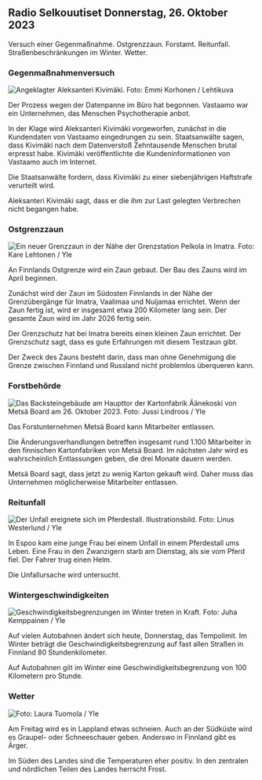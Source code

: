 ## Radio Selkouutiset Donnerstag, 26. Oktober 2023

Versuch einer Gegenmaßnahme. Ostgrenzzaun. Forstamt. Reitunfall. Straßenbeschränkungen im Winter. Wetter.

### Gegenmaßnahmenversuch

![Angeklagter Aleksanteri Kivimäki. Foto: Emmi Korhonen / Lehtikuva](https://images.cdn.yle.fi/image/upload/c_crop,h_2875,w_5112,x_0,y_568/ar_1.7777777777777777,c_fill,g_faces,h_675,w_1200/dpr_1.0/q_auto:eco/f_auto/fl_lossy/v1698305049/39-1191484653a13e7df175)

Der Prozess wegen der Datenpanne im Büro hat begonnen. Vastaamo war ein Unternehmen, das Menschen Psychotherapie anbot.

In der Klage wird Aleksanteri Kivimäki vorgeworfen, zunächst in die Kundendaten von Vastaamo eingedrungen zu sein. Staatsanwälte sagen, dass Kivimäki nach dem Datenverstoß Zehntausende Menschen brutal erpresst habe. Kivimäki veröffentlichte die Kundeninformationen von Vastaamo auch im Internet.

Die Staatsanwälte fordern, dass Kivimäki zu einer siebenjährigen Haftstrafe verurteilt wird.

Aleksanteri Kivimäki sagt, dass er die ihm zur Last gelegten Verbrechen nicht begangen habe.

### Ostgrenzzaun

![Ein neuer Grenzzaun in der Nähe der Grenzstation Pelkola in Imatra. Foto: Kare Lehtonen / Yle](https://images.cdn.yle.fi/image/upload/c_crop,h_2243,w_3993,x_0,y_0/ar_1.7777777777777777,c_fill,g_faces,h_675,w_1200/dpr_1.0/q_auto:eco/f_auto/fl_lossy/v1698323397/39-1191724653a55b2a04b0)

An Finnlands Ostgrenze wird ein Zaun gebaut. Der Bau des Zauns wird im April beginnen.

Zunächst wird der Zaun im Südosten Finnlands in der Nähe der Grenzübergänge für Imatra, Vaalimaa und Nuijamaa errichtet. Wenn der Zaun fertig ist, wird er insgesamt etwa 200 Kilometer lang sein. Der gesamte Zaun wird im Jahr 2026 fertig sein.

Der Grenzschutz hat bei Imatra bereits einen kleinen Zaun errichtet. Der Grenzschutz sagt, dass es gute Erfahrungen mit diesem Testzaun gibt.

Der Zweck des Zauns besteht darin, dass man ohne Genehmigung die Grenze zwischen Finnland und Russland nicht problemlos überqueren kann.

### Forstbehörde

![Das Backsteingebäude am Haupttor der Kartonfabrik Äänekoski von Metsä Board am 26. Oktober 2023. Foto: Jussi Lindroos / Yle](https://images.cdn.yle.fi/image/upload/c_crop,h_2267,w_4031,x_0,y_0/ar_1.7777777777777777,c_fill,g_faces,h_675,w_1200/dpr_1.0/q_auto:eco/f_auto/fl_lossy/v1698319726/39-1191672653a4ca1724ad)

Das Forstunternehmen Metsä Board kann Mitarbeiter entlassen.

Die Änderungsverhandlungen betreffen insgesamt rund 1.100 Mitarbeiter in den finnischen Kartonfabriken von Metsä Board. Im nächsten Jahr wird es wahrscheinlich Entlassungen geben, die drei Monate dauern werden.

Metsä Board sagt, dass jetzt zu wenig Karton gekauft wird. Daher muss das Unternehmen möglicherweise Mitarbeiter entlassen.

### Reitunfall

![Der Unfall ereignete sich im Pferdestall. Illustrationsbild. Foto: Linus Westerlund / Yle](https://images.cdn.yle.fi/image/upload/c_crop,h_3375,w_6000,x_0,y_387/ar_1.7777777777777777,c_fill,g_faces,h_675,w_1200/dpr_1.0/q_auto:eco/f_auto/fl_lossy/v1692692625/39-116023264e46d0e45030)

In Espoo kam eine junge Frau bei einem Unfall in einem Pferdestall ums Leben. Eine Frau in den Zwanzigern starb am Dienstag, als sie vom Pferd fiel. Der Fahrer trug einen Helm.

Die Unfallursache wird untersucht.

### Wintergeschwindigkeiten

![Geschwindigkeitsbegrenzungen im Winter treten in Kraft. Foto: Juha Kemppainen / Yle](https://images.cdn.yle.fi/image/upload/c_crop,h_2250,w_4000,x_0,y_0/ar_1.7777777777777777,c_fill,g_faces,h_675,w_1200/dpr_1.0/q_auto:eco/f_auto/fl_lossy/v1603287400/39-7327705f903747751c2)

Auf vielen Autobahnen ändert sich heute, Donnerstag, das Tempolimit. Im Winter beträgt die Geschwindigkeitsbegrenzung auf fast allen Straßen in Finnland 80 Stundenkilometer.

Auf Autobahnen gilt im Winter eine Geschwindigkeitsbegrenzung von 100 Kilometern pro Stunde.

### Wetter

![ Foto: Laura Tuomola / Yle](https://images.cdn.yle.fi/image/upload/c_crop,h_1080,w_1919,x_0,y_0/ar_1.7777777777777777,c_fill,g_faces,h_675,w_1200/dpr_1.0/q_auto:eco/f_auto/fl_lossy/v1698292510/39-11913736539e2ff81a55)

Am Freitag wird es in Lappland etwas schneien. Auch an der Südküste wird es Graupel- oder Schneeschauer geben. Anderswo in Finnland gibt es Ärger.

Im Süden des Landes sind die Temperaturen eher positiv. In den zentralen und nördlichen Teilen des Landes herrscht Frost.